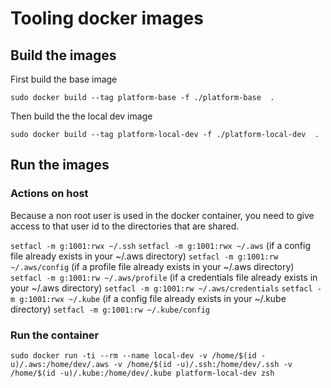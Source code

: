 # Tooling docker images

## Build the images

First build the base image

`sudo docker build --tag platform-base -f ./platform-base  .`

Then build the the local dev image

`sudo docker build --tag platform-local-dev -f ./platform-local-dev  .`

## Run the images

### Actions on host 

Because a non root user is used in the docker container, you need to give access to that user id to the directories that are shared.

`setfacl -m g:1001:rwx ~/.ssh`
`setfacl -m g:1001:rwx ~/.aws`
(if a config file already exists in your ~/.aws directory) `setfacl -m g:1001:rw ~/.aws/config`
(if a profile file already exists in your ~/.aws directory) `setfacl -m g:1001:rw ~/.aws/profile`
(if a credentials file already exists in your ~/.aws directory) `setfacl -m g:1001:rw ~/.aws/credentials`
`setfacl -m g:1001:rwx ~/.kube`
(if a config file already exists in your ~/.kube directory) `setfacl -m g:1001:rw ~/.kube/config`

### Run the container

`sudo docker run -ti --rm --name local-dev -v /home/$(id -u)/.aws:/home/dev/.aws -v /home/$(id -u)/.ssh:/home/dev/.ssh -v /home/$(id -u)/.kube:/home/dev/.kube platform-local-dev zsh`